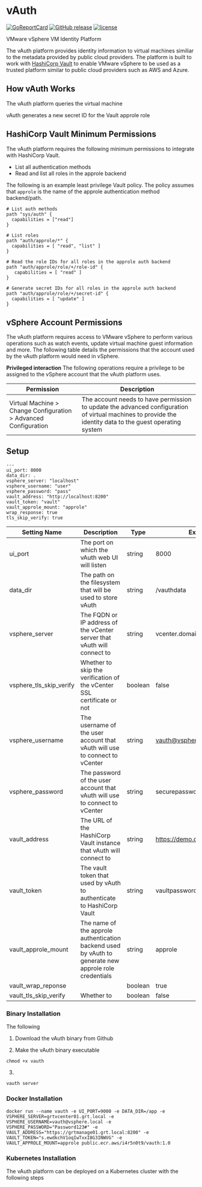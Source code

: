 # vAuth

[![GoReportCard][report-badge]][report]
[![GitHub release](https://img.shields.io/github/release/martezr/vauth.svg)](https://github.com/martezr/vauth/releases/)
[![license](https://img.shields.io/github/license/martezr/vauth.svg)](https://github.com/martezr/vauth/blob/master/LICENSE)

[report-badge]: https://goreportcard.com/badge/github.com/martezr/vauth
[report]: https://goreportcard.com/report/github.com/martezr/vauth

VMware vSphere VM Identity Platform

The vAuth platform provides identity information to virtual machines similiar to the metadata provided by public cloud providers. The platform is built to work with [HashiCorp Vault](https://www.vaultproject.io/) to enable VMware vSphere to be used as a trusted platform similar to public cloud providers such as AWS and Azure.


## How vAuth Works

The vAuth platform queries the virtual machine

vAuth generates a new secret ID for the Vault approle role

## HashiCorp Vault Minimum Permissions

The vAuth platform requires the following minimum permissions to integrate with HashiCorp Vault.

* List all authentication methods
* Read and list all roles in the approle backend

The following is an example least privilege Vault policy. The policy assumes that `approle` is the name of the approle authentication method backend/path. 

```
# List auth methods
path "sys/auth" {
  capabilities = ["read"]
}

# List roles
path "auth/approle/*" {
  capabilities = [ "read", "list" ]
}

# Read the role IDs for all roles in the approle auth backend
path "auth/approle/role/+/role-id" {
   capabilities = [ "read" ]
}

# Generate secret IDs for all roles in the approle auth backend
path "auth/approle/role/+/secret-id" {
  capabilities = [ "update" ]  
}
```

## vSphere Account Permissions

The vAuth platform requires access to VMware vSphere to perform various operations such as watch events, update virtual machine guest information and more. The following table details the permissions that the account used by the vAuth platform would need in vSphere.

**Privileged interaction**
The following operations require a privilege to be assigned to the vSphere account that the vAuth platform uses.

|Permission|Description|
|----|-----------|
|Virtual Machine > Change Configuration > Advanced Configuration | The account needs to have permission to update the advanced configuration of virtual machines to provide the identity data to the guest operating system|

## Setup


```
---
ui_port: 8000
data_dir: .
vsphere_server: "localhost"
vsphere_username: "user"
vsphere_password: "pass"
vault_address: "http://localhost:8200"
vault_token: "vault"
vault_approle_mount: "approle"
wrap_response: true
tls_skip_verify: true
```

|Setting Name|Description|Type|Example|
|------------|-----------|---|----|
|ui_port     | The port on which the vAuth web UI will listen|string|8000|
|data_dir    | The path on the filesystem that will be used to store vAuth | string | /vauthdata|
| vsphere_server | The FQDN or IP address of the vCenter server that vAuth will connect to | string | vcenter.domain.local |
|vsphere_tls_skip_verify | Whether to skip the verification of the vCenter SSL certificate or not | boolean | false |
| vsphere_username | The username of the user account that vAuth will use to connect to vCenter | string | vauth@vsphere.local |
| vsphere_password | The password of the user account that vAuth will use to connect to vCenter | string | securepassword |
| vault_address | The URL of the HashiCorp Vault instance that vAuth will connect to | string | https://demo.domain.local:8200 |
| vault_token | The vault token that used by vAuth to authenticate to HashiCorp Vault | string | vaultpassword|
| vault_approle_mount | The name of the approle authentication backend used by vAuth to generate new approle role credentials | string | approle |
| vault_wrap_reponse | | boolean | true |
| vault_tls_skip_verify | Whether to | boolean | false |


### Binary Installation

The following

1. Download the vAuth binary from Github

2. Make the vAuth binary executable

```
chmod +x vauth
```

3. 

```
vauth server
```
### Docker Installation


```
docker run --name vauth -e UI_PORT=9000 -e DATA_DIR=/app -e VSPHERE_SERVER=grtvcenter01.grt.local -e VSPHERE_USERNAME=vauth@vsphere.local -e VSPHERE_PASSWORD="Password123#" -e VAULT_ADDRESS="https://grtmanage01.grt.local:8200" -e VAULT_TOKEN="s.ewdkchV1oqIwTxxI8G3INWVG" -e VAULT_APPROLE_MOUNT=approle public.ecr.aws/i4r5n0t9/vauth:1.0
```

### Kubernetes Installation

The vAuth platform can be deployed on a Kubernetes cluster with the following steps